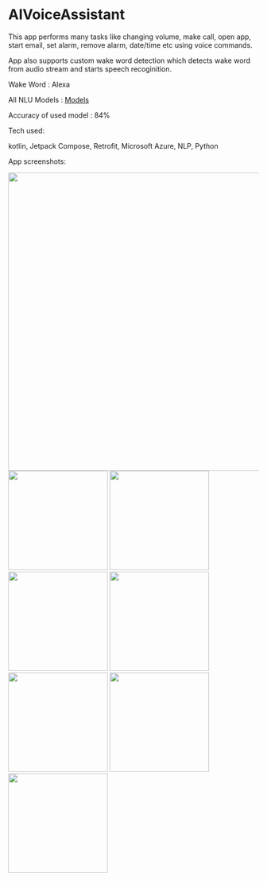 # AIVoiceAssistant

This app performs many tasks like changing volume, make call, open app, start email, set alarm, remove alarm, date/time etc using voice commands.

App also supports custom wake word detection which detects wake word from audio stream and starts speech recoginition.

Wake Word : Alexa

All NLU Models : [Models](https://github.com/Anuj-S62/AIVoiceModel)

Accuracy of used model : 84% 

Tech used:

  kotlin, Jetpack Compose, Retrofit, Microsoft Azure, NLP, Python
  

App screenshots:

<img src="https://github.com/Anuj-S62/AIVoiceAssistant/assets/96018337/d6ddeab5-7e1b-4ce1-b706-4ed4536918ed" width="600">
<img src="https://github.com/Anuj-S62/AIVoiceAssistant/assets/96018337/64e25c42-fbc0-43cc-bec2-c6c602428204" width="200">
<img src="https://github.com/Anuj-S62/AIVoiceAssistant/assets/96018337/849a7d9b-a609-4c6f-a0ee-1ca552a7209f" width="200">
<img src="https://github.com/Anuj-S62/AIVoiceAssistant/assets/96018337/fa0af9eb-1299-42a0-8003-099bb29617b5" width="200">
<img src="https://github.com/Anuj-S62/AIVoiceAssistant/assets/96018337/ad03d5e6-ad78-4b70-9109-8b5c54609c2b" width="200">
<img src="https://github.com/Anuj-S62/AIVoiceAssistant/assets/96018337/5204d2a0-587b-4a96-b21d-6a72d42c86d3" width="200">
<img src="https://github.com/Anuj-S62/AIVoiceAssistant/assets/96018337/9a3ac714-7e0d-4e20-839b-80cd9f7a35d0" width="200">
<img src="https://github.com/Anuj-S62/AIVoiceAssistant/assets/96018337/54eb5728-395f-4bdc-b9a9-046b8a0dd9a7" width="200">

